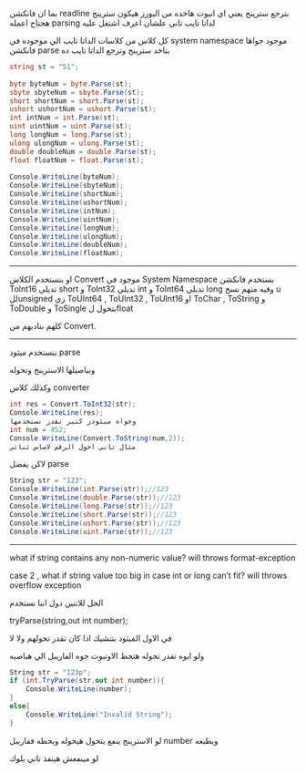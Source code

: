 بما ان فانكشن readline بترجع سترينج 
يعني اي انبوت هاخده من اليورز هيكون سترينج 
هحتاج اعمله parsing لداتا تايب تاني علشان اعرف اشتغل عليه 

كل كلاس من كلاسات الداتا تايب الي موجوده في system namespace 
موجود جواها فانكشن parse بتاخد سترينج وترجع الداتا تايب ده

```csharp
string st = "51";  
  
byte byteNum = byte.Parse(st);  
sbyte sbyteNum = sbyte.Parse(st);  
short shortNum = short.Parse(st);  
ushort ushortNum = ushort.Parse(st);  
int intNum = int.Parse(st);  
uint uintNum = uint.Parse(st);  
long longNum = long.Parse(st);  
ulong ulongNum = ulong.Parse(st);  
double doubleNum = double.Parse(st);  
float floatNum = float.Parse(st);  
  
Console.WriteLine(byteNum);  
Console.WriteLine(sbyteNum);  
Console.WriteLine(shortNum);  
Console.WriteLine(ushortNum);  
Console.WriteLine(intNum);  
Console.WriteLine(uintNum);  
Console.WriteLine(longNum);  
Console.WriteLine(ulongNum);  
Console.WriteLine(doubleNum);  
Console.WriteLine(floatNum);

```

----
او بنستخدم الكلاس Convert موجود في System Namespace
بستخدم فانكشن ToInt16 تديلي short
و ToInt32 تديلي int
و ToInt64 تديلي long
وفيه منهم نسخ u للunsigned زي ToUInt64 ,  ToUInt32 ,  ToUInt16
او ToChar , ToString
و ToDouble و ToSingle بتحول لfloat

كلهم بناديهم من Convert. 


-----
بنستخدم ميثود parse

ونباصيلها الاسترينج وتحوله

وكذلك كلاس converter

```C#
int res = Convert.ToInt32(str);
Console.WriteLine(res);
وجواه ميثودز كتير نقدر نستخدمها
int num = 452;
Console.WriteLine(Convert.ToString(num,2));
مثال تاني احول الرقم لاساس ثنائي
```

لاكن يفضل parse

```C#
String str = "123";
Console.WriteLine(int.Parse(str));//123
Console.WriteLine(double.Parse(str));//123
Console.WriteLine(long.Parse(str));//123
Console.WriteLine(short.Parse(str));//123
Console.WriteLine(ushort.Parse(str));//123
Console.WriteLine(uint.Parse(str));//123
```

---

what if string contains any non-numeric value? will throws format-exception

case 2 , what if string value too big in case int or long can’t fit? will throws overflow exception

الحل للاتنين دول اننا نستخدم

tryParse(string,out int number);

في الاول الميثود بتتشيك اذا كان تقدر تحولهم ولا لا

ولو ايوه تقدر تحوله هتحط الاوتبوت جوه الفاريبل الي هباصيه

```C#
String str = "123p";
if (int.TryParse(str,out int number)){
	Console.WriteLine(number);
}
else{
	Console.WriteLine("Invalid String");
}
```

لو الاسترينج ينفع يتحول هيحوله ويحطه ففاريبل number ويطبعه

لو مينفعش هينفذ تاني بلوك